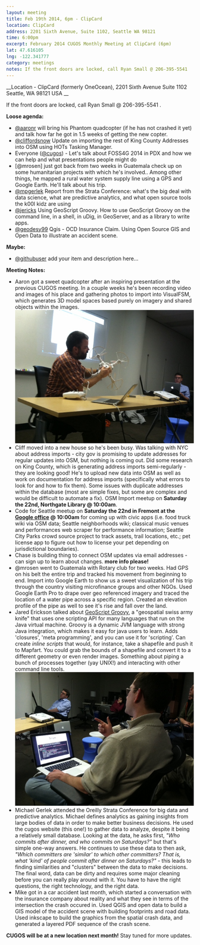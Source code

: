 ```yaml
---
layout: meeting
title: Feb 19th 2014, 6pm - ClipCard
location: ClipCard
address: 2201 Sixth Avenue, Suite 1102, Seattle WA 98121
time: 6:00pm
excerpt: February 2014 CUGOS Monthly Meeting at ClipCard (6pm)
lat: 47.616105
lng: -122.341777
category: meetings
notes: If the front doors are locked, call Ryan Small @ 206-395-5541
---
```


__Location -  ClipCard (formerly OneOcean), 2201 Sixth Avenue Suite 1102 Seattle, WA 98121 USA __

If the front doors are locked, call Ryan Small @ 206-395-5541 .

__Loose agenda:__

- [@aaronr](https://github.com/aaronr) will bring his Phantom quadcopter (if he has not crashed it yet) and talk how far he got in 1.5 weeks of getting the new copter.
- [@cliffordsnow](https://github.com/cliffordsnow) Update on importing the rest of King County Addresses into OSM using HOTs Tasking Manager.
- Everyone ([@cugos](https://github.com/cugos)) - Let's talk about FOSS4G 2014 in PDX and how we can help and what presentations people might do
- [@mrosen] just got back from two weeks in Guatemala check up on some humanitarian projects with which he's involved..  Among other things, he mapped a rural water system supply line using a GPS and Google Earth.  He'll talk about his trip.
- [@mpgerlek](https://www.example.com/) Report from the Strata Conference: what's the big deal with data science, what are predictive analytics, and what open source tools the k00l kidz are using
- [@jericks](https://github.com/jericks) Using GeoScript Groovy. How to use GeoScript Groovy on the command line, in a shell, in uDig, in GeoServer, and as a library to write apps.
- [@geodesy99](https://yoururl.com/) Qgis - OCD Insurance Claim. Using Open Source GIS and Open Data to illustrate an accident scene. 

__Maybe:__

- [@githubuser](https://yoururl.com/) add your item and description here...

__Meeting Notes:__

- Aaron got a sweet quadcopter after an inspiring presentation at the previous CUGOS meeting. In a couple weeks he's been recording video and images of his place and gathering photos to import into VisualFSM, which generates 3D model spaces based purely on imagery and shared objects within the images. ![Aaron showing us his quadcopter, so to speak](/image/base/aaron-quad-photo.jpg)
- Cliff moved into a new house so he's been busy. Was talking with NYC about address imports - city gov is promising to update addresses for regular updates into OSM, but nothing is coming out. Did some research on King County, which is generating address imports semi-regularly - they are looking good! He's to upload new data into OSM as well as work on documentation for address imports (specifically what errors to look for and how to fix them). Some issues with duplicate addresses within the database (most are simple fixes, but some are complex and would be difficult to automate a fix). OSM Import meetup on **Saturday the 22nd, Northgate Library @ 10:00am**.
- Code for Seattle meetup on **Saturday the 22nd in Fremont at the [Google office](https://goo.gl/maps/iN8NX) @ 10:00am** for coming up with civic apps (i.e. food truck wiki via OSM data; Seattle neighborhoods wiki; classical music venues and performances web scraper for performance information; Seattle City Parks crowd source project to track assets, trail locations, etc.; pet license app to figure out how to license your pet depending on jurisdictional boundaries).
- Chase is building thing to connect OSM updates via email addresses - can sign up to learn about changes. **more info please!**
- @mrosen went to Guatemala with Rotary club for two weeks. Had GPS on his belt the entire trip and tracked his movement from beginning to end. Import into Google Earth to show us a sweet visualization of his trip through the country visiting microfinance groups and other NGOs. Used Google Earth Pro to drape over geo referenced imagery and traced the location of a water pipe across a specific region. Created an elevation profile of the pipe as well to see it's rise and fall over the land.
- Jared Erickson talked about [GeoScript Groovy](http://geoscript.org/groovy/), a "geospatial swiss army knife" that uses one scripting API for many languages that run on the Java virtual machine. Groovy is a dynamic JVM language with strong Java integration, which makes it easy for java users to learn. Adds 'closures', 'meta programming', and you can use it for 'scripting'. Can create *inline scripts* that would, for instance, take a shapefile and push it to Mapfart. You could grab the bounds of a shapefile and convert it to a different geometry or even render images. Something about piping a bunch of processes together (yay UNIX!) and interacting with other command line tools. ![Jared showing us some python server scripting using Groovy, or something](/image/base/jared-groovy.jpg)
- Michael Gerlek attended the Oreilly Strata Conference for big data and predictive analytics. Michael defines analytics as gaining insights from large bodies of data in order to make better business decisions. He used the cugos website (this one!) to gather data to analyze, despite it being a relatively small database. Looking at the data, he asks first, *"Who commits after dinner, and who commits on Saturdays?"* but that's simple one-way answers. He continues to use these data to then ask, *"Which committers are 'similar' to which other committers? That is, what 'kind' of people commit after dinner on Saturdays?"* - this leads to finding similarities and "clusters" between the data to make decisions. The final word, data can be dirty and requires some major cleaning before you can really play around with it. You have to have the right questions, the right technology, and the right data.
- Mike got in a car accident last month, which started a conversation with the insurance company about reality and what they see in terms of the intersection the crash occured in. Used QGIS and open data to build a GIS model of the accident scene with building footprints and road data. Used inkscape to build the graphics from the spatial crash data, and generated a layered PDF sequence of the crash scene.

**CUGOS will be at a new location next month!** Stay tuned for more updates.
